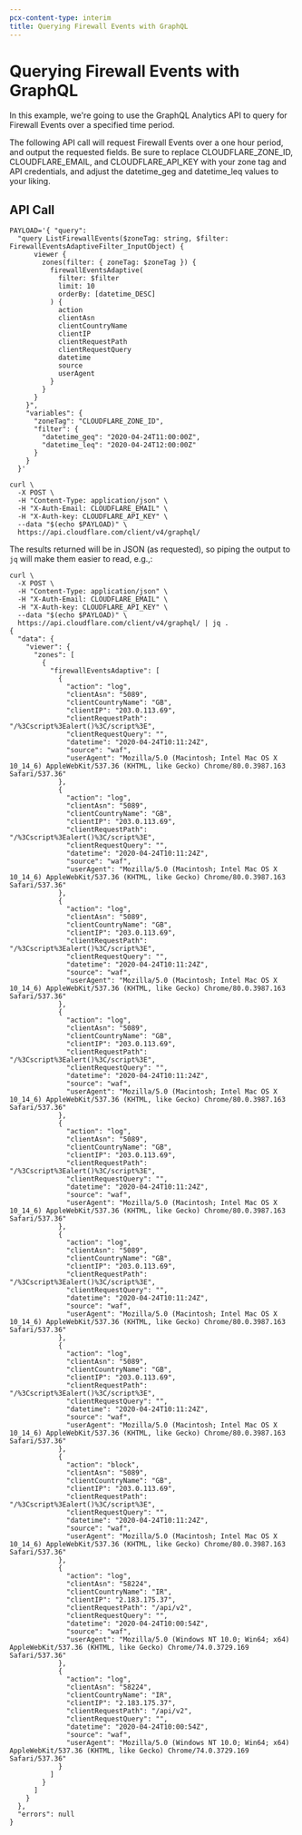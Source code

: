 ```yaml
---
pcx-content-type: interim
title: Querying Firewall Events with GraphQL
---
```


# Querying Firewall Events with GraphQL

In this example, we're going to use the GraphQL Analytics API to query for Firewall Events over a specified time period.

The following API call will request Firewall Events over a one hour period, and output the requested fields. Be sure to replace CLOUDFLARE_ZONE_ID, CLOUDFLARE_EMAIL, and CLOUDFLARE_API_KEY with your zone tag and API credentials, and adjust the datetime_geg and datetime_leq values to your liking.

## API Call

    PAYLOAD='{ "query":
      "query ListFirewallEvents($zoneTag: string, $filter: FirewallEventsAdaptiveFilter_InputObject) {
          viewer {
            zones(filter: { zoneTag: $zoneTag }) {
              firewallEventsAdaptive(
                filter: $filter
                limit: 10
                orderBy: [datetime_DESC]
              ) {
                action
                clientAsn
                clientCountryName
                clientIP
                clientRequestPath
                clientRequestQuery
                datetime
                source
                userAgent
              }
            }
          }
        }",
        "variables": {
          "zoneTag": "CLOUDFLARE_ZONE_ID",
          "filter": {
            "datetime_geq": "2020-04-24T11:00:00Z",
            "datetime_leq": "2020-04-24T12:00:00Z"
          }
        }
      }'

    curl \
      -X POST \
      -H "Content-Type: application/json" \
      -H "X-Auth-Email: CLOUDFLARE_EMAIL" \
      -H "X-Auth-key: CLOUDFLARE_API_KEY" \
      --data "$(echo $PAYLOAD)" \
      https://api.cloudflare.com/client/v4/graphql/

The results returned will be in JSON (as requested), so piping the output to `jq` will make them easier to read, e.g.,:

    curl \
      -X POST \
      -H "Content-Type: application/json" \
      -H "X-Auth-Email: CLOUDFLARE_EMAIL" \
      -H "X-Auth-key: CLOUDFLARE_API_KEY" \
      --data "$(echo $PAYLOAD)" \
      https://api.cloudflare.com/client/v4/graphql/ | jq .
    {
      "data": {
        "viewer": {
          "zones": [
            {
              "firewallEventsAdaptive": [
                {
                  "action": "log",
                  "clientAsn": "5089",
                  "clientCountryName": "GB",
                  "clientIP": "203.0.113.69",
                  "clientRequestPath": "/%3Cscript%3Ealert()%3C/script%3E",
                  "clientRequestQuery": "",
                  "datetime": "2020-04-24T10:11:24Z",
                  "source": "waf",
                  "userAgent": "Mozilla/5.0 (Macintosh; Intel Mac OS X 10_14_6) AppleWebKit/537.36 (KHTML, like Gecko) Chrome/80.0.3987.163 Safari/537.36"
                },
                {
                  "action": "log",
                  "clientAsn": "5089",
                  "clientCountryName": "GB",
                  "clientIP": "203.0.113.69",
                  "clientRequestPath": "/%3Cscript%3Ealert()%3C/script%3E",
                  "clientRequestQuery": "",
                  "datetime": "2020-04-24T10:11:24Z",
                  "source": "waf",
                  "userAgent": "Mozilla/5.0 (Macintosh; Intel Mac OS X 10_14_6) AppleWebKit/537.36 (KHTML, like Gecko) Chrome/80.0.3987.163 Safari/537.36"
                },
                {
                  "action": "log",
                  "clientAsn": "5089",
                  "clientCountryName": "GB",
                  "clientIP": "203.0.113.69",
                  "clientRequestPath": "/%3Cscript%3Ealert()%3C/script%3E",
                  "clientRequestQuery": "",
                  "datetime": "2020-04-24T10:11:24Z",
                  "source": "waf",
                  "userAgent": "Mozilla/5.0 (Macintosh; Intel Mac OS X 10_14_6) AppleWebKit/537.36 (KHTML, like Gecko) Chrome/80.0.3987.163 Safari/537.36"
                },
                {
                  "action": "log",
                  "clientAsn": "5089",
                  "clientCountryName": "GB",
                  "clientIP": "203.0.113.69",
                  "clientRequestPath": "/%3Cscript%3Ealert()%3C/script%3E",
                  "clientRequestQuery": "",
                  "datetime": "2020-04-24T10:11:24Z",
                  "source": "waf",
                  "userAgent": "Mozilla/5.0 (Macintosh; Intel Mac OS X 10_14_6) AppleWebKit/537.36 (KHTML, like Gecko) Chrome/80.0.3987.163 Safari/537.36"
                },
                {
                  "action": "log",
                  "clientAsn": "5089",
                  "clientCountryName": "GB",
                  "clientIP": "203.0.113.69",
                  "clientRequestPath": "/%3Cscript%3Ealert()%3C/script%3E",
                  "clientRequestQuery": "",
                  "datetime": "2020-04-24T10:11:24Z",
                  "source": "waf",
                  "userAgent": "Mozilla/5.0 (Macintosh; Intel Mac OS X 10_14_6) AppleWebKit/537.36 (KHTML, like Gecko) Chrome/80.0.3987.163 Safari/537.36"
                },
                {
                  "action": "log",
                  "clientAsn": "5089",
                  "clientCountryName": "GB",
                  "clientIP": "203.0.113.69",
                  "clientRequestPath": "/%3Cscript%3Ealert()%3C/script%3E",
                  "clientRequestQuery": "",
                  "datetime": "2020-04-24T10:11:24Z",
                  "source": "waf",
                  "userAgent": "Mozilla/5.0 (Macintosh; Intel Mac OS X 10_14_6) AppleWebKit/537.36 (KHTML, like Gecko) Chrome/80.0.3987.163 Safari/537.36"
                },
                {
                  "action": "log",
                  "clientAsn": "5089",
                  "clientCountryName": "GB",
                  "clientIP": "203.0.113.69",
                  "clientRequestPath": "/%3Cscript%3Ealert()%3C/script%3E",
                  "clientRequestQuery": "",
                  "datetime": "2020-04-24T10:11:24Z",
                  "source": "waf",
                  "userAgent": "Mozilla/5.0 (Macintosh; Intel Mac OS X 10_14_6) AppleWebKit/537.36 (KHTML, like Gecko) Chrome/80.0.3987.163 Safari/537.36"
                },
                {
                  "action": "block",
                  "clientAsn": "5089",
                  "clientCountryName": "GB",
                  "clientIP": "203.0.113.69",
                  "clientRequestPath": "/%3Cscript%3Ealert()%3C/script%3E",
                  "clientRequestQuery": "",
                  "datetime": "2020-04-24T10:11:24Z",
                  "source": "waf",
                  "userAgent": "Mozilla/5.0 (Macintosh; Intel Mac OS X 10_14_6) AppleWebKit/537.36 (KHTML, like Gecko) Chrome/80.0.3987.163 Safari/537.36"
                },
                {
                  "action": "log",
                  "clientAsn": "58224",
                  "clientCountryName": "IR",
                  "clientIP": "2.183.175.37",
                  "clientRequestPath": "/api/v2",
                  "clientRequestQuery": "",
                  "datetime": "2020-04-24T10:00:54Z",
                  "source": "waf",
                  "userAgent": "Mozilla/5.0 (Windows NT 10.0; Win64; x64) AppleWebKit/537.36 (KHTML, like Gecko) Chrome/74.0.3729.169 Safari/537.36"
                },
                {
                  "action": "log",
                  "clientAsn": "58224",
                  "clientCountryName": "IR",
                  "clientIP": "2.183.175.37",
                  "clientRequestPath": "/api/v2",
                  "clientRequestQuery": "",
                  "datetime": "2020-04-24T10:00:54Z",
                  "source": "waf",
                  "userAgent": "Mozilla/5.0 (Windows NT 10.0; Win64; x64) AppleWebKit/537.36 (KHTML, like Gecko) Chrome/74.0.3729.169 Safari/537.36"
                }
              ]
            }
          ]
        }
      },
      "errors": null
    }
